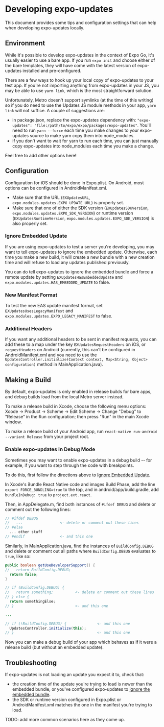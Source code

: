 # Developing expo-updates

This document provides some tips and configuration settings that can help when developing expo-updates locally.

## Environment

While it's possible to develop expo-updates in the context of Expo Go, it's usually easier to use a bare app. If you run `expo init` and choose either of the bare templates, they will have come with the latest version of expo-updates installed and pre-configured.

There are a few ways to hook up your local copy of expo-updates to your test app. If you're not importing anything from expo-updates in your JS, you may be able to use `yarn link`, which is the most straightforward solution.

Unfortunately, Metro doesn't support symlinks (at the time of this writing) so if you do need to use the Updates JS module methods in your app, `yarn link` will not suffice. A couple of suggestions are:
- in package.json, replace the expo-updates dependency with: `"expo-updates": "file:/path/to/expo/expo/packages/expo-updates"`. You'll need to run `yarn --force` each time you make changes to your expo-updates source to make yarn copy them into node_modules.
- if you don't want to wait for yarn to run each time, you can just manually copy expo-updates into node_modules each time you make a change.

Feel free to add other options here!

## Configuration

Configuration for iOS should be done in Expo.plist. On Android, most options can be configured in AndroidManifest.xml.

- Make sure that the URL (`EXUpdatesURL`, `expo.modules.updates.EXPO_UPDATE_URL`) is properly set.
- Make sure that one of either the SDK version (`EXUpdatesSDKVersion`, `expo.modules.updates.EXPO_SDK_VERSION`) or runtime version (`EXUpdatesRuntimeVersion`, `expo.modules.updates.EXPO_SDK_VERSION`) is also properly set.

### Ignore Embedded Update

If you are using expo-updates to test a server you're developing, you may want to tell expo-updates to ignore the embedded update. Otherwise, each time you make a new build, it will create a new bundle with a new creation time and will refuse to load any updates published previously.

You can do tell expo-updates to ignore the embedded bundle and force a remote update by setting `EXUpdatesHasEmbeddedUpdate` and `expo.modules.updates.HAS_EMBEDDED_UPDATE` to false.

### New Manifest Format

To test the new EAS update manifest format, set `EXUpdatesUsesLegacyManifest` and `expo.modules.updates.EXPO_LEGACY_MANIFEST` to false.

### Additional Headers

If you want any additional headers to be sent in manifest requests, you can add these to a map under the key `EXUpdatesRequestHeaders` on iOS, or `requestHeaders` on Android (currently, this can't be configured in AndroidManifest.xml and you need to use the `UpdatesController.initialize(Context context, Map<String, Object> configuration)` method in MainApplication.java).

## Making a Build

By default, expo-updates is only enabled in release builds for bare apps, and debug builds load from the local Metro server instead.

To make a release build in Xcode, choose the following menu options: Xcode → Product → Scheme → Edit Scheme → Change "Debug" to "Release" in the Run configuration; then press "Run" in the main Xcode window.

To make a release build of your Android app, run `react-native run-android --variant Release` from your project root.

### Enable expo-updates in Debug Mode

Sometimes you may want to enable expo-updates in a debug build -- for example, if you want to step through the code with breakpoints.

To do this, first follow the directions above to [Ignore Embedded Update](#ignore-embedded-update).

In Xcode's Bundle React Native code and images Build Phase, add the line `export FORCE_BUNDLING=true` to the top, and in android/app/build.gradle, add `bundleInDebug: true` to `project.ext.react`.

Then, in AppDelegate.m, find both instances of `#ifdef DEBUG` and delete or comment out the following lines:
```objective-c
// #ifdef DEBUG
//   ...                 <- delete or comment out these lines
// #else
  ... other stuff
// #endif                <- and this one
```

Similarly, in MainApplication.java, find the instances of `BuildConfig.DEBUG` and delete or comment out all paths where `BuildConfig.DEBUG` evaluates to `true`, like so:
```java
public boolean getUseDeveloperSupport() {
//   return BuildConfig.DEBUG;
  return false;
}

// if (BuildConfig.DEBUG) {
//   return something;          <- delete or comment out these lines
// } else {
  return somethingElse;
// }                            <- and this one

...

// if (!BuildConfig.DEBUG) {              <- and this one
  UpdatesController.initialize(this);
// }                                      <- and this one
```

Now you can make a debug build of your app which behaves as if it were a release build (but without an embedded update).

## Troubleshooting

If expo-updates is not loading an update you expect it to, check that:
- the creation time of the update you're trying to load is newer than the embedded bundle, or you've configured expo-updates to [ignore the embedded bundle](#ignore-embedded-update).
- the SDK or runtime version configured in Expo.plist or AndroidManifest.xml matches the one in the manifest you're trying to load.

TODO: add more common scenarios here as they come up.
